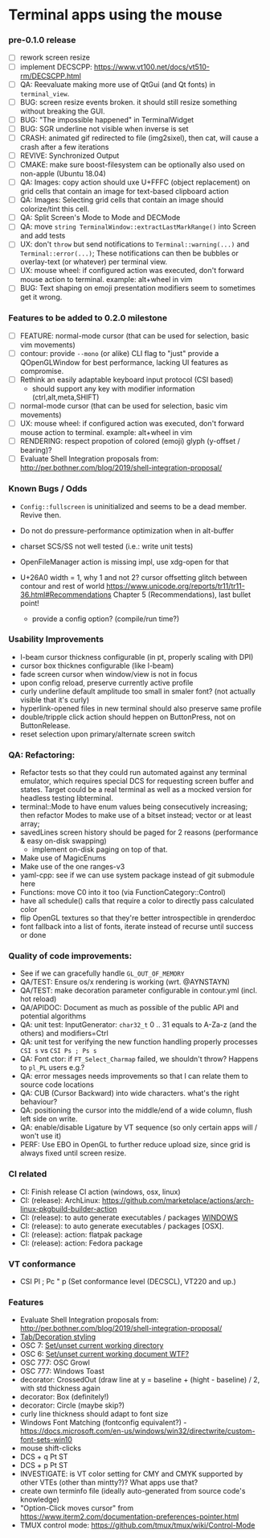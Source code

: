 # Terminal apps using the mouse

### pre-0.1.0 release

- [ ] rework screen resize
- [ ] implement DECSCPP: https://www.vt100.net/docs/vt510-rm/DECSCPP.html
- [ ] QA: Reevaluate making more use of QtGui (and Qt fonts) in `terminal_view`.
- [ ] BUG: screen resize events broken. it should still resize something without breaking the GUI.
- [ ] BUG: "The impossible happened" in TerminalWidget
- [ ] BUG: SGR underline not visible when inverse is set
- [ ] CRASH: animated gif redirected to file (img2sixel), then cat, will cause a crash after a few iterations
- [ ] REVIVE: Synchronized Output
- [ ] CMAKE: make sure boost-filesystem can be optionally also used on non-apple (Ubuntu 18.04)
- [ ] QA: Images: copy action should uxe U+FFFC (object replacement) on grid cells that contain an image for text-based clipboard action
- [ ] QA: Images: Selecting grid cells that contain an image should colorize/tint this cell.
- [ ] QA: Split Screen's Mode to Mode and DECMode
- [ ] QA: move `string TerminalWindow::extractLastMarkRange()` into Screen and add tests
- [ ] UX: don't `throw` but send notifications to `Terminal::warning(...)` and `Terminal::error(...)`;
          These notifications can then be bubbles or overlay-text (or whatever) per terminal view.
- [ ] UX: mouse wheel: if configured action was executed, don't forward mouse action to terminal. example: alt+wheel in vim
- [ ] BUG: Text shaping on emoji presentation modifiers seem to sometimes get it wrong.

### Features to be added to 0.2.0 milestone

- [ ] FEATURE: normal-mode cursor (that can be used for selection, basic vim movements)
- [ ] contour: provide `--mono` (or alike) CLI flag to "just" provide a QOpenGLWindow for best performance,
      lacking UI features as compromise.
- [ ] Rethink an easily adaptable keyboard input protocol (CSI based)
    - should support any key with modifier information (ctrl,alt,meta,SHIFT)
- [ ] normal-mode cursor (that can be used for selection, basic vim movements)
- [ ] UX: mouse wheel: if configured action was executed, don't forward mouse action to terminal. example: alt+wheel in vim
- [ ] RENDERING: respect propotion of colored (emoji) glyph (y-offset / bearing)?
- [ ] Evaluate Shell Integration proposals from: http://per.bothner.com/blog/2019/shell-integration-proposal/

### Known Bugs / Odds

- `Config::fullscreen` is uninitialized and seems to be a dead member. Revive then.
- Do not do pressure-performance optimization when in alt-buffer
- charset SCS/SS not well tested (i.e.: write unit tests)
- OpenFileManager action is missing impl, use xdg-open for that

- U+26A0 width = 1, why 1 and not 2? cursor offsetting glitch between contour and rest of world
	https://www.unicode.org/reports/tr11/tr11-36.html#Recommendations
	Chapter 5 (Recommendations), last bullet point!
	- provide a config option? (compile/run time?)

### Usability Improvements

- I-beam cursor thickness configurable (in pt, properly scaling with DPI)
- cursor box thicknes configurable (like I-beam)
- fade screen cursor when window/view is not in focus
- upon config reload, preserve currently active profile
- curly underline default amplitude too small in smaler font? (not actually visible that it's curly)
- hyperlink-opened files in new terminal should also preserve same profile
- double/tripple click action should heppen on ButtonPress, not on ButtonRelease.
- reset selection upon primary/alternate screen switch

### QA: Refactoring:

- Refactor tests so that they could run automated against any terminal emulator,
  which requires special DCS for requesting screen buffer and states.
  Target could be a real terminal as well as a mocked version for headless testing libterminal.
- terminal::Mode to have enum values being consecutively increasing;
  then refactor Modes to make use of a bitset instead; vector<bool> or at least array<Mode>;
- savedLines screen history should be paged for 2 reasons (performance & easy on-disk swapping)
    - implement on-disk paging on top of that.
- Make use of MagicEnums
- Make use of the one ranges-v3
- yaml-cpp: see if we can use system package instead of git submodule here
- Functions: move C0 into it too (via FunctionCategory::Control)
- have all schedule() calls that require a color to directly pass calculated color
- flip OpenGL textures so that they're better introspectible in qrenderdoc
- font fallback into a list of fonts, iterate instead of recurse until success or done

### Quality of code improvements:

- See if we can gracefully handle `GL_OUT_OF_MEMORY`
- QA/TEST: Ensure os/x rendering is working (wrt. @AYNSTAYN)
- QA/TEST: make decoration parameter configurable in contour.yml (incl. hot reload)
- QA/APIDOC: Document as much as possible of the public API and potential algorithms
- QA: unit test: InputGenerator: `char32_t` 0 .. 31 equals to A-Za-z (and the others) and modifiers=Ctrl
- QA: unit test for verifying the new function handling properly processes `CSI s` vs `CSI Ps ; Ps s`
- QA: Font ctor: if `FT_Select_Charmap` failed, we shouldn't throw? Happens to `pl_PL` users e.g.?
- QA: error messages needs improvements so that I can relate them to source code locations
- QA: CUB (Cursor Backward) into wide characters. what's the right behaviour?
- QA: positioning the cursor into the middle/end of a wide column, flush left side on write.
- QA: enable/disable Ligature by VT sequence (so only certain apps will / won't use it)
- PERF: Use EBO in OpenGL to further reduce upload size, since grid is always fixed until screen resize.

### CI related

- CI: Finish release CI action (windows, osx, linux)
- CI: (release): ArchLinux: https://github.com/marketplace/actions/arch-linux-pkgbuild-builder-action
- CI: (release): to auto generate executables / packages [WINDOWS](https://docs.microsoft.com/en-us/windows/msix/package/create-app-package-with-makeappx-tool)
- CI: (release): to auto generate executables / packages [OSX].
- CI: (release): action: flatpak package
- CI: (release): action: Fedora package

### VT conformance

- CSI Pl ; Pc " p (Set conformance level (DECSCL), VT220 and up.)

### Features

- Evaluate Shell Integration proposals from: http://per.bothner.com/blog/2019/shell-integration-proposal/
- [Tab/Decoration styling](https://gitlab.gnome.org/GNOME/gnome-terminal/-/issues/142)
- OSC 7: [Set/unset current working directory](https://gitlab.freedesktop.org/terminal-wg/specifications/-/merge_requests/7)
- OSC 6: [Set/unset current working document WTF?](https://gitlab.freedesktop.org/terminal-wg/specifications/-/merge_requests/7)
- OSC 777: OSC Growl
- OSC 777: Windows Toast
- decorator: CrossedOut (draw line at y = baseline + (hight - baseline) / 2, with std thickness again
- decorator: Box (definitely!)
- decorator: Circle (maybe skip?)
- curly line thickness should adapt to font size
- Windows Font Matching (fontconfig equivalent?) - https://docs.microsoft.com/en-us/windows/win32/directwrite/custom-font-sets-win10
- mouse shift-clicks
- DCS + q Pt ST
- DCS + p Pt ST
- INVESTIGATE: is VT color setting for CMY and CMYK supported by other VTEs (other than mintty?)? What apps use that?
- create own terminfo file (ideally auto-generated from source code's knowledge)
- "Option-Click moves cursor" from https://www.iterm2.com/documentation-preferences-pointer.html
- TMUX control mode: https://github.com/tmux/tmux/wiki/Control-Mode
